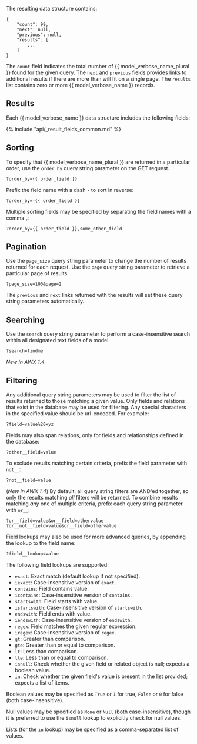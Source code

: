 The resulting data structure contains:

    {
        "count": 99, 
        "next": null, 
        "previous": null, 
        "results": [
            ...
        ]
    }

The `count` field indicates the total number of {{ model_verbose_name_plural }}
found for the given query.  The `next` and `previous` fields provides links to
additional results if there are more than will fit on a single page.  The
`results` list contains zero or more {{ model_verbose_name }} records.  

## Results

Each {{ model_verbose_name }} data structure includes the following fields:

{% include "api/_result_fields_common.md" %}

## Sorting

To specify that {{ model_verbose_name_plural }} are returned in a particular
order, use the `order_by` query string parameter on the GET request.

    ?order_by={{ order_field }}

Prefix the field name with a dash `-` to sort in reverse:

    ?order_by=-{{ order_field }}

Multiple sorting fields may be specified by separating the field names with a
comma `,`:

    ?order_by={{ order_field }},some_other_field

## Pagination

Use the `page_size` query string parameter to change the number of results
returned for each request.  Use the `page` query string parameter to retrieve
a particular page of results.

    ?page_size=100&page=2

The `previous` and `next` links returned with the results will set these query
string parameters automatically.

## Searching

Use the `search` query string parameter to perform a case-insensitive search
within all designated text fields of a model.

    ?search=findme

_New in AWX 1.4_

## Filtering

Any additional query string parameters may be used to filter the list of
results returned to those matching a given value.  Only fields and relations
that exist in the database may be used for filtering.  Any special characters
in the specified value should be url-encoded. For example:

    ?field=value%20xyz

Fields may also span relations, only for fields and relationships defined in
the database: 

    ?other__field=value

To exclude results matching certain criteria, prefix the field parameter with
`not__`:

    ?not__field=value

(_New in AWX 1.4_) By default, all query string filters are AND'ed together, so
only the results matching *all* filters will be returned.  To combine results
matching *any* one of multiple criteria, prefix each query string parameter
with `or__`:

    ?or__field=value&or__field=othervalue
    ?or__not__field=value&or__field=othervalue

Field lookups may also be used for more advanced queries, by appending the
lookup to the field name:

    ?field__lookup=value

The following field lookups are supported:

* `exact`: Exact match (default lookup if not specified).
* `iexact`: Case-insensitive version of `exact`.
* `contains`: Field contains value.
* `icontains`: Case-insensitive version of `contains`.
* `startswith`: Field starts with value.
* `istartswith`: Case-insensitive version of `startswith`.
* `endswith`: Field ends with value.
* `iendswith`: Case-insensitive version of `endswith`.
* `regex`: Field matches the given regular expression.
* `iregex`: Case-insensitive version of `regex`.
* `gt`: Greater than comparison.
* `gte`: Greater than or equal to comparison.
* `lt`: Less than comparison.
* `lte`: Less than or equal to comparison.
* `isnull`: Check whether the given field or related object is null; expects a
  boolean value.
* `in`: Check whether the given field's value is present in the list provided;
  expects a list of items.

Boolean values may be specified as `True` or `1` for true, `False` or `0` for
false (both case-insensitive).

Null values may be specified as `None` or `Null` (both case-insensitive),
though it is preferred to use the `isnull` lookup to explicitly check for null
values.

Lists (for the `in` lookup) may be specified as a comma-separated list of
values.
